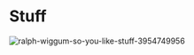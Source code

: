 # Stuff

![ralph-wiggum-so-you-like-stuff-3954749956](https://github.com/jtanamera/Stuff/assets/77909454/3441a081-c655-4712-8b1c-f9718fd60ace)

